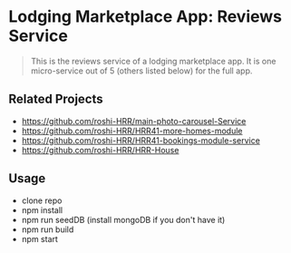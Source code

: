 # Lodging Marketplace App: Reviews Service

> This is the reviews service of a lodging marketplace app. It is one micro-service out of 5 (others listed below) for the full app.

## Related Projects

  - https://github.com/roshi-HRR/main-photo-carousel-Service
  - https://github.com/roshi-HRR/HRR41-more-homes-module
  - https://github.com/roshi-HRR/HRR41-bookings-module-service
  - https://github.com/roshi-HRR/HRR-House

## Usage

- clone repo
- npm install
- npm run seedDB (install mongoDB if you don't have it)
- npm run build
- npm start
